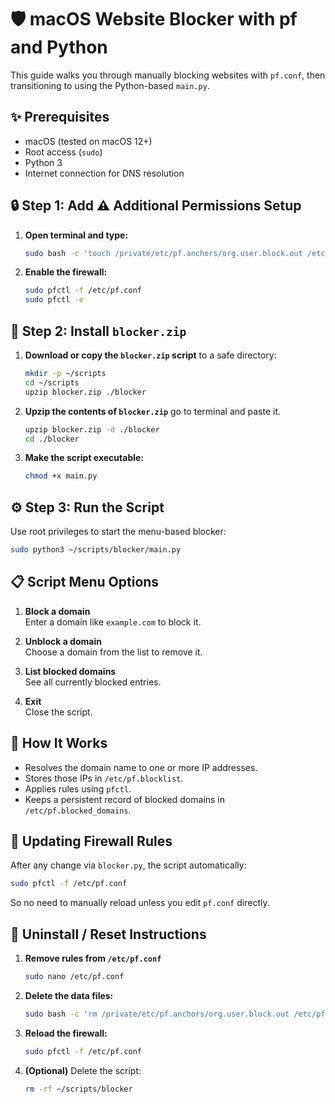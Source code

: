 # 🛡️ macOS Website Blocker with pf and Python

This guide walks you through manually blocking websites with `pf.conf`, then transitioning to using the Python-based `main.py`.

## ✨ Prerequisites

- macOS (tested on macOS 12+)
- Root access (`sudo`)
- Python 3
- Internet connection for DNS resolution

## 🔒 Step 1: Add ⚠️ Additional Permissions Setup

1. **Open terminal and type:**

   ```bash
   sudo bash -c 'touch /private/etc/pf.anchors/org.user.block.out /etc/pf.whitelist /etc/pf.blocklist /etc/pf.blocked_domains /etc/pf.whitelist_domains && chmod 600 /private/etc/pf.anchors/org.user.block.out /etc/pf.whitelist /etc/pf.blocklist /etc/pf.blocked_domains /etc/pf.whitelist_domains'
   ```

2. **Enable the firewall:**

   ```bash
   sudo pfctl -f /etc/pf.conf
   sudo pfctl -e
   ```

## 🐍 Step 2: Install `blocker.zip`

1. **Download or copy the `blocker.zip` script** to a safe directory:

   ```bash
   mkdir -p ~/scripts
   cd ~/scripts
   upzip blocker.zip ./blocker
   ```

2. **Upzip the contents of `blocker.zip`** go to terminal and paste it.

   ```bash
   upzip blocker.zip -d ./blocker
   cd ./blocker
   ```

3. **Make the script executable:**

   ```bash
   chmod +x main.py
   ```

## ⚙️ Step 3: Run the Script

Use root privileges to start the menu-based blocker:

```bash
sudo python3 ~/scripts/blocker/main.py
```

## 📋 Script Menu Options

1. **Block a domain**  
   Enter a domain like `example.com` to block it.

2. **Unblock a domain**  
   Choose a domain from the list to remove it.

3. **List blocked domains**  
   See all currently blocked entries.

4. **Exit**  
   Close the script.

## 🧠 How It Works

- Resolves the domain name to one or more IP addresses.
- Stores those IPs in `/etc/pf.blocklist`.
- Applies rules using `pfctl`.
- Keeps a persistent record of blocked domains in `/etc/pf.blocked_domains`.

## 🔄 Updating Firewall Rules

After any change via `blocker.py`, the script automatically:

```bash
sudo pfctl -f /etc/pf.conf
```

So no need to manually reload unless you edit `pf.conf` directly.

## 🧼 Uninstall / Reset Instructions

1. **Remove rules from `/etc/pf.conf`**

   ```bash
   sudo nano /etc/pf.conf
   ```

2. **Delete the data files:**

   ```bash
   sudo bash -c 'rm /private/etc/pf.anchors/org.user.block.out /etc/pf.whitelist /etc/pf.blocklist /etc/pf.blocked_domains /etc/pf.whitelist_domains
   ```

3. **Reload the firewall:**

   ```bash
   sudo pfctl -f /etc/pf.conf
   ```

4. **(Optional)** Delete the script:

   ```bash
   rm -rf ~/scripts/blocker
   ```
